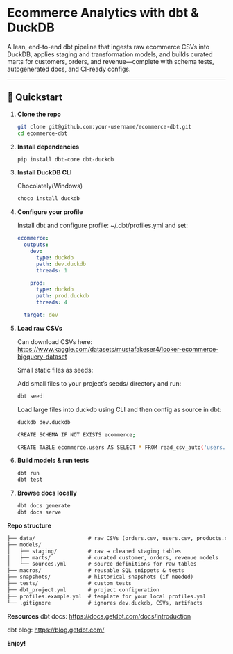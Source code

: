# Ecommerce Analytics with dbt & DuckDB

A lean, end-to-end dbt pipeline that ingests raw ecommerce CSVs into DuckDB, applies staging and transformation models, and builds curated marts for customers, orders, and revenue—complete with schema tests, autogenerated docs, and CI-ready configs.

---

## 🚀 Quickstart

1. **Clone the repo**  
   ```bash
   git clone git@github.com:your-username/ecommerce-dbt.git
   cd ecommerce-dbt

2. **Install dependencies**
   ```bash
   pip install dbt-core dbt-duckdb

3. **Install DuckDB CLI**

   Chocolately(Windows)
   ```bash
   choco install duckdb

4. **Configure your profile**

   Install dbt and configure profile: ~/.dbt/profiles.yml and set:

   ```yaml
   ecommerce:
     outputs:
       dev:
         type: duckdb
         path: dev.duckdb
         threads: 1

       prod:
         type: duckdb
         path: prod.duckdb
         threads: 4

     target: dev

5. **Load raw CSVs**

   Can download CSVs here:
   https://www.kaggle.com/datasets/mustafakeser4/looker-ecommerce-bigquery-dataset 

   Small static files as seeds:

   Add small files to your project’s seeds/ directory and run:
   ```bash
   dbt seed
   ```

   Load large files into duckdb using CLI and then config as source in dbt:

   ```bash
   duckdb dev.duckdb

   CREATE SCHEMA IF NOT EXISTS ecommerce;

   CREATE TABLE ecommerce.users AS SELECT * FROM read_csv_auto('users.csv');
   ```

6. **Build models & run tests**
   ```bash
   dbt run
   dbt test

7. **Browse docs locally**
   ```bash
   dbt docs generate
   dbt docs serve

**Repo structure**
```txt
├── data/                 # raw CSVs (orders.csv, users.csv, products.csv)
├── models/
│   ├── staging/          # raw → cleaned staging tables
│   ├── marts/            # curated customer, orders, revenue models
│   └── sources.yml       # source definitions for raw tables
├── macros/               # reusable SQL snippets & tests
├── snapshots/            # historical snapshots (if needed)
├── tests/                # custom tests
├── dbt_project.yml       # project configuration
├── profiles.example.yml  # template for your local profiles.yml
└── .gitignore            # ignores dev.duckdb, CSVs, artifacts
```

**Resources**
dbt docs: https://docs.getdbt.com/docs/introduction

dbt blog: https://blog.getdbt.com/

**Enjoy!**